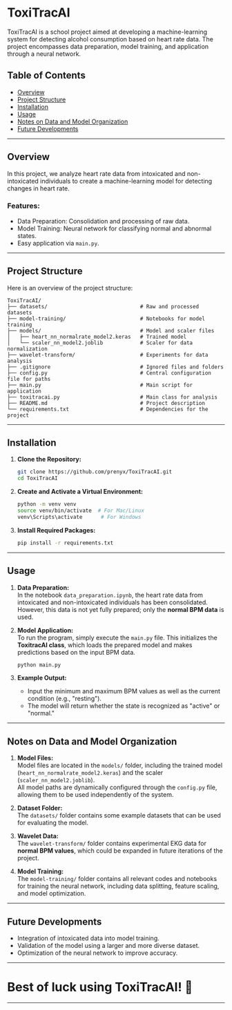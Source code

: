 # ToxiTracAI 

ToxiTracAI is a school project aimed at developing a machine-learning system for detecting alcohol consumption based on heart rate data. The project encompasses data preparation, model training, and application through a neural network.

## Table of Contents 

- [Overview](#overview)
- [Project Structure](#project-structure)
- [Installation](#installation)
- [Usage](#usage)
- [Notes on Data and Model Organization](#notes-on-data-and-model-organization)
- [Future Developments](#future-developments)

---

## Overview 

In this project, we analyze heart rate data from intoxicated and non-intoxicated individuals to create a machine-learning model for detecting changes in heart rate.  
### Features: 
- Data Preparation: Consolidation and processing of raw data. 
- Model Training: Neural network for classifying normal and abnormal states. 
- Easy application via `main.py`.

---

## Project Structure 

Here is an overview of the project structure: 

```
ToxiTracAI/
├── datasets/                              # Raw and processed datasets 
├── model-training/                        # Notebooks for model training 
├── models/                                # Model and scaler files 
│   ├── heart_nn_normalrate_model2.keras   # Trained model 
│   └── scaler_nn_model2.joblib            # Scaler for data normalization 
├── wavelet-transform/                     # Experiments for data analysis 
├── .gitignore                             # Ignored files and folders 
├── config.py                              # Central configuration file for paths 
├── main.py                                # Main script for application 
├── toxitracai.py                          # Main class for analysis 
├── README.md                              # Project description 
└── requirements.txt                       # Dependencies for the project 
```

---

## Installation 

1. **Clone the Repository:**  
   ```bash
   git clone https://github.com/prenyx/ToxiTracAI.git
   cd ToxiTracAI
   ```

2. **Create and Activate a Virtual Environment:**  
   ```bash
   python -m venv venv
   source venv/bin/activate  # For Mac/Linux
   venv\Scripts\activate      # For Windows
   ```

3. **Install Required Packages:**  
   ```bash
   pip install -r requirements.txt
   ```

---

## Usage 

1. **Data Preparation:**  
   In the notebook `data_preparation.ipynb`, the heart rate data from intoxicated and non-intoxicated individuals has been consolidated. However, this data is not yet fully prepared; only the **normal BPM data** is used.

2. **Model Application:**  
   To run the program, simply execute the `main.py` file. This initializes the **ToxitracAI class**, which loads the prepared model and makes predictions based on the input BPM data.  
   ```bash
   python main.py
   ```

3. **Example Output:**  
   - Input the minimum and maximum BPM values as well as the current condition (e.g., "resting").  
   - The model will return whether the state is recognized as "active" or "normal."

---

## Notes on Data and Model Organization 

1. **Model Files:**  
   Model files are located in the `models/` folder, including the trained model (`heart_nn_normalrate_model2.keras`) and the scaler (`scaler_nn_model2.joblib`).  
   All model paths are dynamically configured through the `config.py` file, allowing them to be used independently of the system.

2. **Dataset Folder:**  
   The `datasets/` folder contains some example datasets that can be used for evaluating the model.

3. **Wavelet Data:**  
   The `wavelet-transform/` folder contains experimental EKG data for **normal BPM values**, which could be expanded in future iterations of the project.

4. **Model Training:**  
   The `model-training/` folder contains all relevant codes and notebooks for training the neural network, including data splitting, feature scaling, and model optimization.

---

## Future Developments 

- Integration of intoxicated data into model training. 
- Validation of the model using a larger and more diverse dataset. 
- Optimization of the neural network to improve accuracy.

---

# Best of luck using ToxiTracAI! 🎉 

--- 
